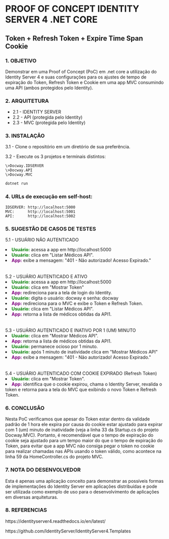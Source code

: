 # PROOF OF CONCEPT IDENTITY SERVER 4 .NET CORE
## Token + Refresh Token + Expire Time Span Cookie 

### 1. OBJETIVO
<p>Demonstrar em uma Proof of Concept (PoC) em .net core a utilização do Identity Server 4 e suas configurações para os ajustes de tempo de expiração do Token, Refresh Token e Cookie em uma app MVC consumindo uma API (ambos protegidos pelo Identity).</p>

### 2. ARQUITETURA
<ul>
    <li>2.1 - IDENTITY SERVER<br>
    <li>2.2 - API (protegida pelo Identity)<br>
    <li>2.3 - MVC (protegida pelo Identity)<br>
</ul>

### 3. INSTALAÇÃO
3.1 - Clone o repositório em um diretório de sua    preferência.
    
3.2 - Execute os 3 projetos e terminais distintos:

    \>Docway.IDSERVER
    \>Docway.API
    \>Docway.MVC

```sh
dotnet run
```

 ### 4. URLs de execução em self-host:
    IDSERVER: http://localhost:5000
    MVC:      http://localhost:5001
    API:      http://localhost:5002

### 5. SUGESTÃO DE CASOS DE TESTES
5.1 - USUÁRIO NÃO AUTENTICADO<br>
<li><b><font style=color:green>Usuário:</font></b> 	acessa a app em http://localhost:5000<br>
<li><b><font style=color:green>Usuário:</font></b> 	clica em "Listar Médicos API".<br>
<li><b><font style=color:purple>App:</font></b>	 	exibe a mensagem: "401 - Não autorizado! Acesso Expirado."
<br><br><br>
5.2 - USUÁRIO AUTENTICADO E ATIVO<br>
<li><b><font style=color:green>Usuário:</font></b> 	acessa a app em http://localhost:5000<br>
<li><b><font style=color:green>Usuário:</font></b> 	clica em "Mostrar Token"<br>
<li><b><font style=color:purple>App:</font></b>	 	redireciona para a tela de login do Identity.<br>
<li><b><font style=color:green>Usuário:</font></b> 	digita o usuário: docway e senha: docway<br>
<li><b><font style=color:purple>App:</font></b>	 	redireciona para o MVC e exibe o Token e Refresh Token.<br>
<li><b><font style=color:green>Usuário:</font></b> 	clica em "Listar Médicos API".<br>
<li><b><font style=color:purple>App:</font></b>	 	retorna a lista de médicos obtidas da API1.
<br><br><br>
5.3 - USUÁRIO AUTENTICADO E INATIVO POR 1 (UM) MINUTO<br>
<li><b><font style=color:green>Usuário:</font></b> 	clica em "Mostrar Médicos API".<br>
<li><b><font style=color:purple>App:</font></b>	 	retorna a lista de médicos obtidas da API1.
<li><b><font style=color:green>Usuário:</font></b> 	permanece ocioso por 1 minuto.<br>
<li><b><font style=color:green>Usuário:</font></b> 	após 1 minuto de inatividade clica em "Mostrar Médicos API"<br>
<li><b><font style=color:purple>App:</font></b>	 	exibe a mensagem: "401 - Não autorizado! Acesso Expirado."
<br><br><br>
5.4 - USUÁRIO AUTENTICADO COM COOKIE EXPIRADO (Refresh Token)
<li><b><font style=color:green>Usuário:</font></b> 	clica em "Mostrar Token".<br>
<li><b><font style=color:purple>App:</font></b>	 	identifica que o cookie expirou, chama o Identity Server, revalida o token e retorna para a tela do MVC que exibindo o novo Token e Refresh Token.

### 6. CONCLUSÃO
Nesta PoC verificamos que apesar do Token estar dentro da validade padrão de 1 hora ele expira por causa do cookie estar ajustado para expirar com 1 (um) minuto de inatividade (veja a linha 33 da Startup.cs do projeto Docway.MVC).	Portanto, é recomendável que o tempo de expiração do cookie seja ajustado para um tempo maior do que o tempo de expiração do Token, para evitar que a app MVC não consiga pegar o token no cookie para realizar chamadas nas APIs usando o token válido, como acontece na linha 59 da HomeController.cs do projeto MVC.

### 7. NOTA DO DESENVOLVEDOR
Esta é apenas uma aplicação conceito para demonstrar as possíveis formas de implementações do Identity Server em aplicações distribuídas e pode ser utilizada como exemplo de uso para o desenvolvimento de aplicações em diversas arquiteturas.

### 8. REFERENCIAS
<p>https://identityserver4.readthedocs.io/en/latest/</p>
<p>https://github.com/IdentityServer/IdentityServer4.Templates</p>



